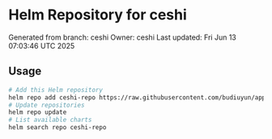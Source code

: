 # Helm Repository for ceshi
Generated from branch: ceshi
Owner: ceshi
Last updated: Fri Jun 13 07:03:46 UTC 2025

## Usage
```bash
# Add this Helm repository
helm repo add ceshi-repo https://raw.githubusercontent.com/budiuyun/appStore/helm-ceshi/
# Update repositories
helm repo update
# List available charts
helm search repo ceshi-repo
```
